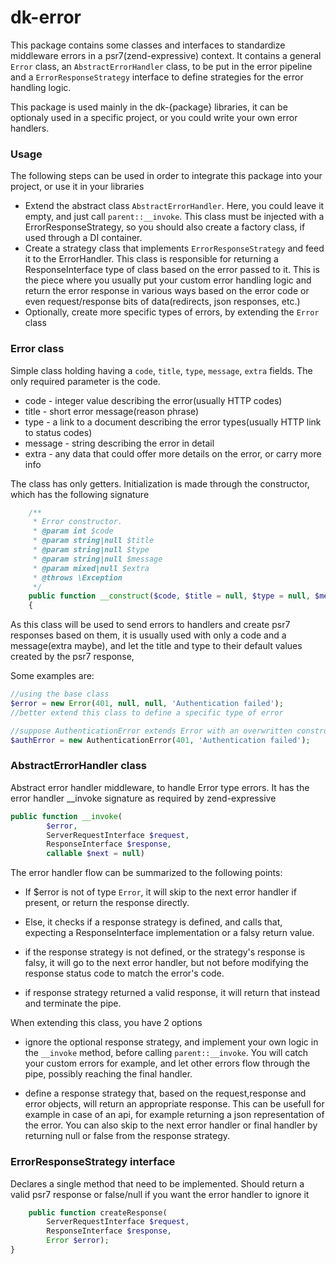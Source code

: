 # dk-error

This package contains some classes and interfaces to standardize middleware errors in a psr7(zend-expressive) context.
It contains a general `Error` class, an `AbstractErrorHandler` class, to be put in the error pipeline and a `ErrorResponseStrategy` interface to define strategies for the error handling logic.

This package is used mainly in the dk-{package} libraries, it can be optionaly used in a specific project, or you could write your own error handlers.

### Usage
The following steps can be used in order to integrate this package into your project, or use it in your libraries
* Extend the abstract class `AbstractErrorHandler`. Here, you could leave it empty, and just call `parent::__invoke`. This class must be injected with a ErrorResponseStrategy, so you should also create a factory class, if used through a DI container.
* Create a strategy class that implements `ErrorResponseStrategy` and feed it to the ErrorHandler. This class is responsible for returning a ResponseInterface type of class based on the error passed to it. This is the piece where you usually put your custom error handling logic and return the error response in various ways based on the error code or even request/response bits of data(redirects, json responses, etc.)
* Optionally, create more specific types of errors, by extending the `Error` class

### Error class

Simple class holding having a `code`, `title`, `type`, `message`, `extra` fields. The only required parameter is the code.
* code - integer value describing the error(usually HTTP codes)
* title - short error message(reason phrase)
* type - a link to a document describing the error types(usually HTTP link to status codes)
* message - string describing the error in detail
* extra - any data that could offer more details on the error, or carry more info

The class has only getters. Initialization is made through the constructor, which has the following signature
```php
    /**
     * Error constructor.
     * @param int $code
     * @param string|null $title
     * @param string|null $type
     * @param string|null $message
     * @param mixed|null $extra
     * @throws \Exception
     */
    public function __construct($code, $title = null, $type = null, $message = null, $extra = null)
    {
```

As this class will be used to send errors to handlers and create psr7 responses based on them, it is usually used with only a code and a message(extra maybe), and let the title and type to their default values created by the psr7 response,

Some examples are:
```php
//using the base class
$error = new Error(401, null, null, 'Authentication failed');
//better extend this class to define a specific type of error

//suppose AuthenticationError extends Error with an overwritten constructor 
$authError = new AuthenticationError(401, 'Authentication failed');
```

### AbstractErrorHandler class

Abstract error handler middleware, to handle Error type errors. It has the error handler __invoke signature as required by zend-expressive
```php
public function __invoke(
        $error,
        ServerRequestInterface $request,
        ResponseInterface $response,
        callable $next = null)
```

The error handler flow can be summarized to the following points:
* If $error is not of type `Error`, it will skip to the next error handler if present, or return the response directly.

* Else, it checks if a response strategy is defined, and calls that, expecting a ResponseInterface implementation or a falsy return value.

* if the response strategy is not defined, or the strategy's response is falsy, it will go to the next error handler, but not before modifying the response status code to match the error's code.

* if response strategy returned a valid response, it will return that instead and terminate the pipe.

When extending this class, you have 2 options
* ignore the optional response strategy, and implement your own logic in the `__invoke` method, before calling `parent::__invoke`. You will catch your custom errors for example, and let other errors flow through the pipe, possibly reaching the final handler.

* define a response strategy that, based on the request,response and error objects, will return an appropriate response. This can be usefull for example in case of an api, for example returning a json representation of the error. You can also skip to the next error handler or final handler by returning null or false from the response strategy.

### ErrorResponseStrategy interface

Declares a single method that need to be implemented. Should return a valid psr7 response or false/null if you want the error handler to ignore it

```php
    public function createResponse(
        ServerRequestInterface $request,
        ResponseInterface $response,
        Error $error);
}
```


